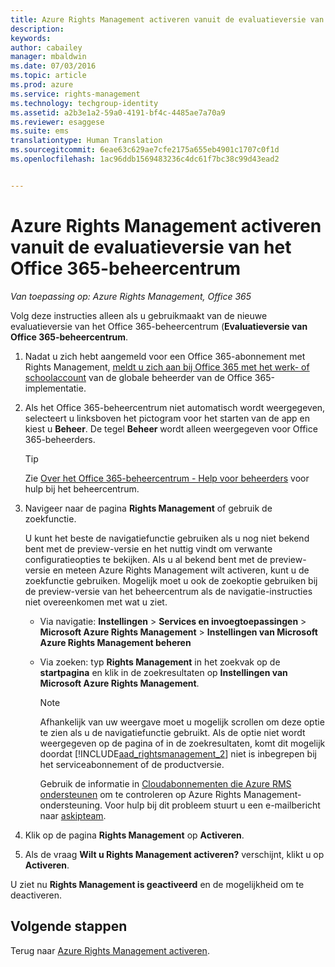 ```yaml
---
title: Azure Rights Management activeren vanuit de evaluatieversie van het Office 365-beheercentrum | Azure RMS
description: 
keywords: 
author: cabailey
manager: mbaldwin
ms.date: 07/03/2016
ms.topic: article
ms.prod: azure
ms.service: rights-management
ms.technology: techgroup-identity
ms.assetid: a2b3e1a2-59a0-4191-bf4c-4485ae7a70a9
ms.reviewer: esaggese
ms.suite: ems
translationtype: Human Translation
ms.sourcegitcommit: 6eae63c629ae7cfe2175a655eb4901c1707c0f1d
ms.openlocfilehash: 1ac96ddb1569483236c4dc61f7bc38c99d43ead2


---
```


# Azure Rights Management activeren vanuit de evaluatieversie van het Office 365-beheercentrum

*Van toepassing op: Azure Rights Management, Office 365*


Volg deze instructies alleen als u gebruikmaakt van de nieuwe evaluatieversie van het Office 365-beheercentrum (**Evaluatieversie van Office 365-beheercentrum**.

1. Nadat u zich hebt aangemeld voor een Office 365-abonnement met Rights Management, [meldt u zich aan bij Office 365 met het werk- of schoolaccount](https://portal.office.com/) van de globale beheerder van de Office 365-implementatie.

2. Als het Office 365-beheercentrum niet automatisch wordt weergegeven, selecteert u linksboven het pictogram voor het starten van de app en kiest u **Beheer**. De tegel **Beheer** wordt alleen weergegeven voor Office 365-beheerders.

    > [!TIP]
    > Zie [Over het Office 365-beheercentrum - Help voor beheerders](https://support.office.com/article/About-the-Office-365-admin-center-Admin-Help-58537702-d421-4d02-8141-e128e3703547) voor hulp bij het beheercentrum.

3. Navigeer naar de pagina **Rights Management** of gebruik de zoekfunctie.

    U kunt het beste de navigatiefunctie gebruiken als u nog niet bekend bent met de preview-versie en het nuttig vindt om verwante configuratieopties te bekijken. Als u al bekend bent met de preview-versie en meteen Azure Rights Management wilt activeren, kunt u de zoekfunctie gebruiken. Mogelijk moet u ook de zoekoptie gebruiken bij de preview-versie van het beheercentrum als de navigatie-instructies niet overeenkomen met wat u ziet.

    - Via navigatie: **Instellingen** > **Services en invoegtoepassingen** > **Microsoft Azure Rights Management** > **Instellingen van Microsoft Azure Rights Management beheren**

    - Via zoeken: typ **Rights Management** in het zoekvak op de **startpagina** en klik in de zoekresultaten op **Instellingen van Microsoft Azure Rights Management**.

        > [!NOTE]
        >Afhankelijk van uw weergave moet u mogelijk scrollen om deze optie te zien als u de navigatiefunctie gebruikt. Als de optie niet wordt weergegeven op de pagina of in de zoekresultaten, komt dit mogelijk doordat [!INCLUDE[aad_rightsmanagement_2](../includes/aad_rightsmanagement_2_md.md)] niet is inbegrepen bij het serviceabonnement of de productversie.
        >
        >Gebruik de informatie in [Cloudabonnementen die Azure RMS ondersteunen](../get-started/requirements-subscriptions.md) om te controleren op Azure Rights Management-ondersteuning. Voor hulp bij dit probleem stuurt u een e-mailbericht naar [askipteam](mailto:askipteam?subject=I%20cannot%20activate%20RMS).

4. Klik op de pagina **Rights Management** op **Activeren**.

5. Als de vraag **Wilt u Rights Management activeren?** verschijnt, klikt u op **Activeren**.

U ziet nu **Rights Management is geactiveerd** en de mogelijkheid om te deactiveren.


## Volgende stappen
Terug naar [Azure Rights Management activeren](activate-service.md).




<!--HONumber=Jul16_HO1-->


